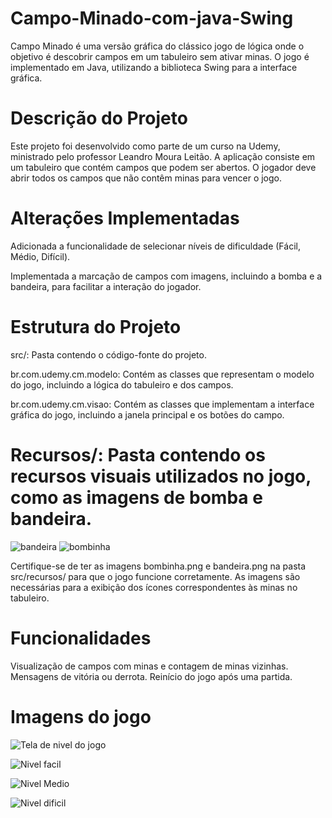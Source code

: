 # Campo-Minado-com-java-Swing
Campo Minado é uma versão gráfica do clássico jogo de lógica onde o objetivo é descobrir campos em um tabuleiro sem ativar minas. O jogo é implementado em Java, utilizando a biblioteca Swing para a interface gráfica.

# Descrição do Projeto

Este projeto foi desenvolvido como parte de um curso na Udemy, ministrado pelo professor Leandro Moura Leitão. A aplicação consiste em um tabuleiro que contém campos que podem ser abertos. O jogador deve abrir todos os campos que não contêm minas para vencer o jogo.

# Alterações Implementadas

Adicionada a funcionalidade de selecionar níveis de dificuldade (Fácil, Médio, Difícil).

Implementada a marcação de campos com imagens, incluindo a bomba e a bandeira, para facilitar a interação do jogador.

# Estrutura do Projeto

src/: Pasta contendo o código-fonte do projeto.

br.com.udemy.cm.modelo: Contém as classes que representam o modelo do jogo, incluindo a lógica do tabuleiro e dos campos.

br.com.udemy.cm.visao: Contém as classes que implementam a interface gráfica do jogo, incluindo a janela principal e os botões do campo.

# Recursos/: Pasta contendo os recursos visuais utilizados no jogo, como as imagens de bomba e bandeira.

![bandeira](https://github.com/user-attachments/assets/4a22d2d0-9014-4c05-bfe4-13f1d58abd2c) 
![bombinha](https://github.com/user-attachments/assets/3ac87a84-8d3e-4d8d-9e2f-cd8836cbdd49)

Certifique-se de ter as imagens bombinha.png e bandeira.png na pasta src/recursos/ para que o jogo funcione corretamente. As imagens são necessárias para a exibição dos ícones correspondentes às minas no tabuleiro.

# Funcionalidades

Visualização de campos com minas e contagem de minas vizinhas.
Mensagens de vitória ou derrota.
Reinício do jogo após uma partida.

# Imagens do jogo

![Tela de nivel do jogo](https://github.com/user-attachments/assets/609aa9d1-7081-47df-8db0-ae0527dbf4ca)

![Nivel facil](https://github.com/user-attachments/assets/10e9adc7-be74-441a-b8fc-3f66bb3c6adb)

![Nivel Medio](https://github.com/user-attachments/assets/3cef63f0-d54d-462f-9e7f-725277b065a3)

![Nivel dificil](https://github.com/user-attachments/assets/bab7c7f4-3fb9-44a5-b18b-d1fdef375727)
